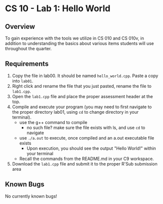 # CS 10 - Lab 1: Hello World

## Overview
To gain experience with the tools we utilize in CS 010 and CS 010v, in addition to understanding the basics about various items students will use throughout the quarter.

## Requirements
1. Copy the file in lab00. It should be named `hello_world.cpp`. Paste a copy into `lab01`.
2. Right click and rename the file that you just pasted, rename the file to `lab1.cpp`.
3. Open the `lab1.cpp` file and place the proper assessment header at the top.
4. Compile and execute your program (you may need to first navigate to the proper directory lab01, using `cd` to change directory in your terminal).
    * use the g++ command to compile
        * no such file? make sure the file exists with ls, and use `cd` to navigate
    * use `./a.out` to execute, once compiled and an a.out executable file exists
        * Upon execution, you should see the output "Hello World!" within your terminal
    * Recall the commands from the README.md in your C9 workspace.
5. Download the `lab1.cpp` file and submit it to the proper R'Sub submission area

## Known Bugs
No currently known bugs!
